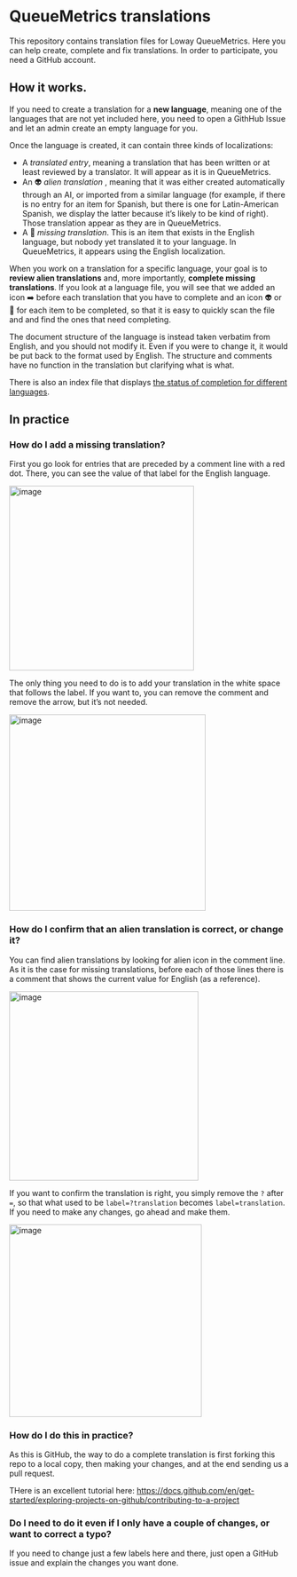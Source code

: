 # QueueMetrics translations

This repository contains translation files for Loway QueueMetrics. Here you can help 
create, complete and fix translations.
In order to participate, you need a GitHub account.

## How it works.

If you need to create a translation for a **new language**, meaning one of the languages that are not yet included here, 
you need to open a GithHub Issue and let an admin create an empty language for you.

Once the language is created, it can contain three kinds of localizations:

* A _translated entry_, meaning a translation that has been written or at least reviewed 
 by a translator. It will appear as it is in QueueMetrics.
* An 👽  _alien translation_  , meaning that it was either created automatically through an AI, 
  or imported from a similar language (for example, if there is no entry for an item for Spanish, but 
  there is one for Latin-American Spanish, we display the latter because it’s likely to be kind of right). 
  Those translation appear as they are in QueueMetrics.
* A 🔴 _missing translation_. This is an item that exists in the English language, but nobody yet translated it 
  to your language. In QueueMetrics, it appears using the English localization.

When you work on a translation for a specific language, your goal is to  **review alien translations** and, 
more importantly, **complete missing translations**. If you look at a language file, you will see that we 
added an icon ➡️ before each translation that you have to complete and an icon 👽 or 🔴 for each item to be completed, 
so that it is easy to quickly scan the file and  and find the ones that need completing.

The document structure of the language is instead taken verbatim from English, 
and you should not modify it. Even if you were to change it, it would be put back to the format used by English. 
The structure and comments have no function in the translation but clarifying what is what.

There is also an index file that displays [the status of completion for different languages](../blob/master/INDEX.md). 

## In practice

### How do I add a missing translation?

First you go look for entries that are preceded by a comment line with a red dot. 
There, you can see the value of that label for the English language.

<img width="333" alt="image" src="https://github.com/Loway/QueueMetrics_Translations/assets/1101849/25d44f85-7eb2-47f9-8458-36b73fc06467">


The only thing you need to do is to add your translation in the white space that follows the label.
If you want to, you can remove the comment and remove the arrow, but it’s not needed.

<img width="354" alt="image" src="https://github.com/Loway/QueueMetrics_Translations/assets/1101849/5c9fdd0a-91a3-4a9c-aa0d-ae1ef952c2c5">



### How do I confirm that  an alien translation is correct, or change it?

You can find alien translations by looking for alien icon in the comment line. As it is the case for missing translations, before each of those lines there is a comment that shows the current value for English (as a reference).

<img width="341" alt="image" src="https://github.com/Loway/QueueMetrics_Translations/assets/1101849/0964652f-61e2-44cc-be34-6f2440beb16b">

If you want to confirm the translation is right, you simply remove the `?` after `=`, so that what used to be `label=?translation` becomes `label=translation`. If you need to make any changes, go ahead and make them.

<img width="347" alt="image" src="https://github.com/Loway/QueueMetrics_Translations/assets/1101849/9a3ee4ac-ce09-44b9-a7d2-b2f4cb8dd888">



### How do I do this in practice?

As this is GitHub, the way to do a complete translation is first forking this repo to a local copy, 
then making your changes, and at the end sending us a pull  request.

THere is an excellent tutorial here: https://docs.github.com/en/get-started/exploring-projects-on-github/contributing-to-a-project



### Do I need to do it even if I only have a couple of changes, or want to correct a typo?

If you need to change just a few labels here and there, just open a GitHub issue and explain the changes you want done.


